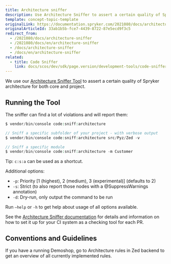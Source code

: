 ```yaml
---
title: Architecture sniffer
description: Use Architecture Sniffer to assert a certain quality of Spryker architecture for both core and project
template: concept-topic-template
originalLink: https://documentation.spryker.com/2021080/docs/architecture-sniffer
originalArticleId: 33ab1b5b-fce7-4439-8722-87e5ecd9f3c5
redirect_from:
  - /2021080/docs/architecture-sniffer
  - /2021080/docs/en/architecture-sniffer
  - /docs/architecture-sniffer
  - /docs/en/architecture-sniffer
related:
  - title: Code Sniffer
    link: docs/scos/dev/sdk/page.version/development-tools/code-sniffer.html
---
```


We use our [Architecture Sniffer Tool](https://github.com/spryker/architecture-sniffer) to assert a certain quality of Spryker architecture for both core and project.

## Running the Tool
The sniffer can find a lot of violations and will report them:

```php
$ vendor/bin/console code:sniff:architecture

// Sniff a specific subfolder of your project - with verbose output
$ vendor/bin/console code:sniff:architecture src/Pyz/Zed -v

// Sniff a specific module
$ vendor/bin/console code:sniff:architecture -m Customer
```

Tip: `c:s:a` can be used as a shortcut.

Additional options:

* `-p`: Priority [1 (highest), 2 (medium), 3 (experimental)] (defaults to 2)
* `-s`: Strict (to also report those nodes with a @SuppressWarnings annotation)
* `-d`: Dry-run, only output the command to be run

Run `–help` or `-h` to get help about usage of all options available.

See the [Architecture Sniffer documentation](https://github.com/spryker/architecture-sniffer) for details and information on how to set it up for your CI system as a checking tool for each PR.

## Conventions and Guidelines
If you have a running Demoshop, go to Architecture rules in Zed backend to get an overview of all currently implemented rules.
